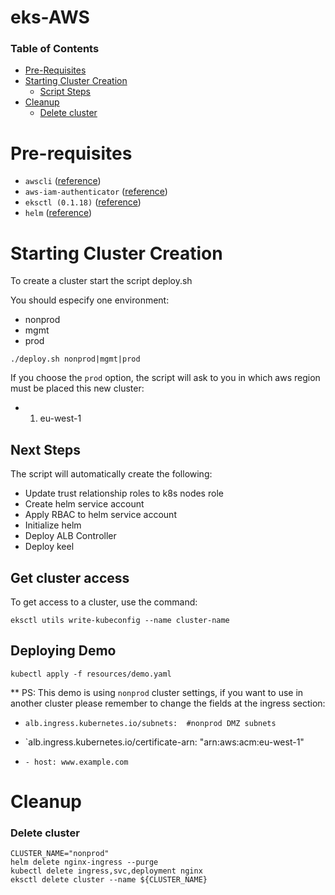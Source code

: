 # eks-AWS

### Table of Contents

* [Pre-Requisites](#Pre-requisites)
* [Starting Cluster Creation](#starting-cluster-creation)
  * [Script Steps](#script-steps)
* [Cleanup](#Cleanup)
  * [Delete cluster](#delete-cluster)


# Pre-requisites

* `awscli` ([reference](https://docs.aws.amazon.com/cli/latest/userguide/cli-chap-install.html))
* `aws-iam-authenticator` ([reference](https://docs.aws.amazon.com/eks/latest/userguide/install-aws-iam-authenticator.html))
* `eksctl (0.1.18)` ([reference](https://github.com/weaveworks/eksctl))
* `helm` ([reference](https://docs.helm.sh/using_helm/#installing-helm))



<a id="starting-cluster-creation">

# Starting Cluster Creation

To create a cluster start the script deploy.sh

You should especify one environment:
- nonprod
- mgmt
- prod

```shell 
./deploy.sh nonprod|mgmt|prod
```

If you choose the `prod` option, the script will ask to you in which aws region must be placed this new cluster:
- 1) eu-west-1 

<a id="script-steps">

## Next Steps

The script will automatically create the following:

- Update trust relationship roles to k8s nodes role
- Create helm service account
- Apply RBAC to helm service account
- Initialize helm
- Deploy ALB Controller
- Deploy keel


## Get cluster access

To get access to a cluster, use the command:
```shell 
eksctl utils write-kubeconfig --name cluster-name
```


## Deploying Demo

```shell
kubectl apply -f resources/demo.yaml
```
** PS: This demo is using `nonprod` cluster settings, if you want to use in another cluster please remember to change the fields at the ingress section:
- `alb.ingress.kubernetes.io/subnets:  #nonprod DMZ subnets`

- `alb.ingress.kubernetes.io/certificate-arn: "arn:aws:acm:eu-west-1"
- `- host: www.example.com`

# Cleanup

<a id="delete-cluster">

### Delete cluster
```shell
CLUSTER_NAME="nonprod"
helm delete nginx-ingress --purge
kubectl delete ingress,svc,deployment nginx
eksctl delete cluster --name ${CLUSTER_NAME}
```
